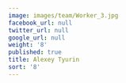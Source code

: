 ```yaml
---
image: images/team/Worker_3.jpg
facebook_url: null
twitter_url: null
google_url: null
weight: '8'
published: true
title: Alexey Tyurin
sort: '8'
---
```

